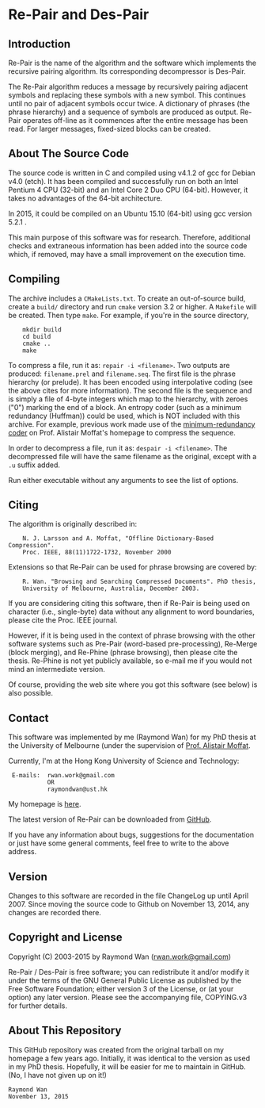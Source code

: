 # Re-Pair and Des-Pair

## Introduction

Re-Pair is the name of the algorithm and the software which implements the  recursive pairing algorithm.  Its corresponding decompressor is Des-Pair.

The Re-Pair algorithm reduces a message by recursively pairing adjacent  symbols and replacing these symbols with a new symbol.  This continues  until no pair of adjacent symbols occur twice.  A dictionary of phrases  (the phrase hierarchy) and a sequence of symbols are produced as output.   Re-Pair operates off-line as it commences after the entire message has  been read.  For larger messages, fixed-sized blocks can be created.


## About The Source Code

The source code is written in C and compiled using v4.1.2 of gcc for  Debian v4.0 (etch).  It has been compiled and successfully run on both an  Intel Pentium 4 CPU (32-bit) and an Intel Core 2 Duo CPU (64-bit).  However, it takes no advantages of the 64-bit architecture.

In 2015, it could be compiled on an Ubuntu 15.10 (64-bit) using gcc version 5.2.1 .

This main purpose of this software was for research.  Therefore, additional checks and extraneous information has been added into the source code which, if removed, may have a small improvement on the execution time.


## Compiling

The archive includes a `CMakeLists.txt`.  To create an out-of-source build, create a `build/` directory and run `cmake` version 3.2 or higher.  A `Makefile` will be created.  Then type `make`.  For example, if you're in the source directory,

```
    mkdir build
    cd build
    cmake ..
    make
```

To compress a file, run it as:  `repair -i <filename>`.  Two outputs are  produced:  `filename.prel` and `filename.seq`.  The first file is the  phrase hierarchy (or prelude).  It has been encoded using interpolative  coding (see the above cites for more information).  The second file is the sequence and is simply a file of 4-byte integers which map to the  hierarchy, with zeroes ("0") marking the end of a block.  An entropy coder (such as a minimum redundancy (Huffman)) could be used, which is NOT included with this archive.  For example, previous work made use of the [minimum-redundancy coder](http://people.eng.unimelb.edu.au/ammoffat/mr_coder/) on Prof. Alistair Moffat's homepage to compress the sequence.

In order to decompress a file, run it as:  `despair -i <filename>`.  The  decompressed file will have the same filename as the original, except with  a `.u` suffix added.

Run either executable without any arguments to see the list of options.


## Citing

The algorithm is originally described in:
```
    N. J. Larsson and A. Moffat, "Offline Dictionary-Based Compression".
    Proc. IEEE, 88(11)1722-1732, November 2000
```

Extensions so that Re-Pair can be used for phrase browsing are covered by:
```
    R. Wan. "Browsing and Searching Compressed Documents". PhD thesis,
    University of Melbourne, Australia, December 2003.
```

If you are considering citing this software, then if Re-Pair is being used  on character (i.e., single-byte) data without any alignment to word  boundaries, please cite the Proc. IEEE journal.

However, if it is being used in the context of phrase browsing with the  other software systems such as Pre-Pair (word-based pre-processing),  Re-Merge (block merging), and Re-Phine (phrase browsing), then please cite  the thesis.  Re-Phine is not yet publicly available, so e-mail me if you would not mind an intermediate version.

Of course, providing the web site where you got this software (see below)  is also possible.


## Contact

This software was implemented by me (Raymond Wan) for my PhD thesis at  the University of Melbourne (under the supervision of [Prof. Alistair Moffat](http://people.eng.unimelb.edu.au/ammoffat/).

Currently, I'm at the Hong Kong University of Science and Technology:

     E-mails:  rwan.work@gmail.com
               OR
               raymondwan@ust.hk

My homepage is [here](http://www.rwanwork.info/).

The latest version of Re-Pair can be downloaded from [GitHub](https://github.com/rwanwork/Re-Pair).

If you have any information about bugs, suggestions for the documentation or just have some general comments, feel free to write to the above address.


## Version

Changes to this software are recorded in the file ChangeLog up until April 2007.  Since moving the source code to Github on November 13, 2014, any changes are recorded there.


## Copyright and License

Copyright (C) 2003-2015 by Raymond Wan (rwan.work@gmail.com)

Re-Pair / Des-Pair is free software; you can redistribute it and/or modify  it under the terms of the GNU General Public License as published by the  Free Software Foundation; either version 3 of the License, or (at your  option) any later version.  Please see the accompanying file, COPYING.v3 for further details.


About This Repository
---------------------

This GitHub repository was created from the original tarball on my homepage a few years ago.  Initially, it was identical to the version as used in my PhD thesis.  Hopefully, it will be easier for me to maintain in GitHub.  (No, I have not given up on it!)


    Raymond Wan
    November 13, 2015

